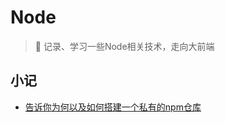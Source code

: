 # Node

> :rocket: 记录、学习一些Node相关技术，走向大前端

## 小记

- [告诉你为何以及如何搭建一个私有的npm仓库](https://zhuanlan.zhihu.com/p/35773211)